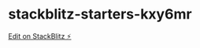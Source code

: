 # stackblitz-starters-kxy6mr

[Edit on StackBlitz ⚡️](https://stackblitz.com/edit/stackblitz-starters-kxy6mr)